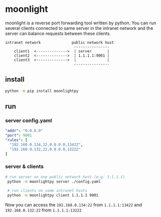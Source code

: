 # moonlight

moonlight is a reverse port forwarding tool written by python. You can run several clients connected to same server in
the intranet network and the server can balance requests between these clients.

```
intranet network              public network host
                               ----------------
    client1  <-------------->  | server       |
    client2  <-------------->  | 1.1.1.1:9001 |
    client3  <-------------->  |              |
                               ----------------
```

## install

```bash
python -m pip install moonlightpy
```

## run

### server config.yaml

```yaml
"addr": "0.0.0.0"
"port": 9001
"rules": [
  "192.168.0.134,22,0.0.0.0,13422",
  "192.168.0.132,22,0.0.0.0,13222"
]

```

### server & clients

```bash
# run server on one public network host (e.g. 1.1.1.1)
 python -m moonlightpy server ./config.yaml
 
 # run clients on some intranet hosts 
 python -m moonlightpy client 1.1.1.1 9001
```

Now you can access the `192.168.0.134:22` from `1.1.1.1:13422` and `192.168.0.132:22` from `1.1.1.1:13222`

